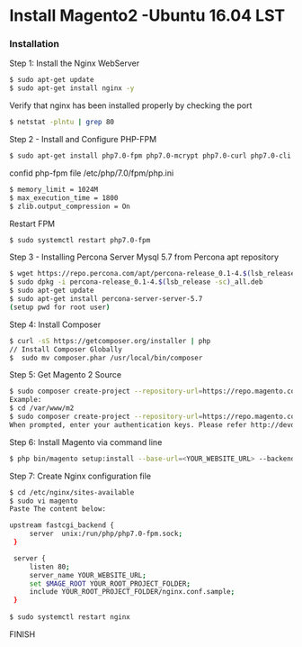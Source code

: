 # Install Magento2 -Ubuntu 16.04  LST

### Installation
Step 1: Install the Nginx WebServer
```sh
$ sudo apt-get update
$ sudo apt-get install nginx -y
```
Verify that nginx has been installed properly by checking the port
```sh
$ netstat -plntu | grep 80
```

Step 2 - Install and Configure PHP-FPM
```sh
$ sudo apt-get install php7.0-fpm php7.0-mcrypt php7.0-curl php7.0-cli php7.0-mysql php7.0-gd php7.0-xsl php7.0-json php7.0-intl php-pear php7.0-dev php7.0-common php7.0-mbstring php7.0-zip php-soap libcurl3 curl -y
```
confid php-fpm file /etc/php/7.0/fpm/php.ini
```sh
$ memory_limit = 1024M
$ max_execution_time = 1800
$ zlib.output_compression = On
```
Restart FPM
```sh
$ sudo systemctl restart php7.0-fpm
```

Step 3 - Installing Percona Server Mysql 5.7 from Percona apt repository
```sh
$ wget https://repo.percona.com/apt/percona-release_0.1-4.$(lsb_release -sc)_all.deb
$ sudo dpkg -i percona-release_0.1-4.$(lsb_release -sc)_all.deb
$ sudo apt-get update
$ sudo apt-get install percona-server-server-5.7
(setup pwd for root user)
```

Step 4: Install Composer
```sh
$ curl -sS https://getcomposer.org/installer | php
// Install Composer Globally
$  sudo mv composer.phar /usr/local/bin/composer
```

Step 5: Get Magento 2 Source

```sh
$ sudo composer create-project --repository-url=https://repo.magento.com/ magento/project-community-edition:<version> your_root_folder
Example:
$ cd /var/www/m2 
$ sudo composer create-project --repository-url=https://repo.magento.com/ magento/project-community-edition:2.2.3 m223
When prompted, enter your authentication keys. Please refer http://devdocs.magento.com/guides/v2.0/install-gde/prereq/connect-auth.html
```
Step 6: Install Magento via command line

```sh
$ php bin/magento setup:install --base-url=<YOUR_WEBSITE_URL> --backend-frontname=admin --db-host=127.0.0.1 --db-name=<DB_NAME> --db-password=<DB_PWD> --db-user=<DB_USER> --admin-firstname=Tri --admin-lastname=Nguyen --admin-email=ntri@tctav.com --admin-user=admin --admin-password=test123 --language=en_US --currency=USD --timezone=America/Chicago --use-rewrites=1
```

Step 7: Create Nginx configuration file
```sh
$ cd /etc/nginx/sites-available
$ sudo vi magento
Paste The content below:

upstream fastcgi_backend {
     server  unix:/run/php/php7.0-fpm.sock;
 }

 server {
     listen 80;
     server_name YOUR_WEBSITE_URL;
     set $MAGE_ROOT YOUR_ROOT_PROJECT_FOLDER;
     include YOUR_ROOT_PROJECT_FOLDER/nginx.conf.sample;
 }
 
$ sudo systemctl restart nginx
```
FINISH